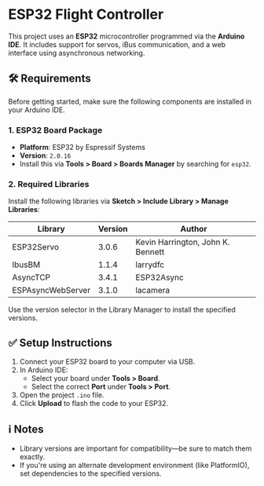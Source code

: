 # ESP32 Flight Controller

This project uses an **ESP32** microcontroller programmed via the **Arduino IDE**. It includes support for servos, iBus communication, and a web interface using asynchronous networking.

## 🛠️ Requirements

Before getting started, make sure the following components are installed in your Arduino IDE.

### 1. ESP32 Board Package

- **Platform**: ESP32 by Espressif Systems
- **Version**: `2.0.16`
- Install this via **Tools > Board > Boards Manager** by searching for `esp32`.

### 2. Required Libraries

Install the following libraries via **Sketch > Include Library > Manage Libraries**:

| Library           | Version | Author                            |
| ----------------- | ------- | --------------------------------- |
| ESP32Servo        | 3.0.6   | Kevin Harrington, John K. Bennett |
| IbusBM            | 1.1.4   | larrydfc                          |
| AsyncTCP          | 3.4.1   | ESP32Async                        |
| ESPAsyncWebServer | 3.1.0   | lacamera                          |

Use the version selector in the Library Manager to install the specified versions.

## ✅ Setup Instructions

1. Connect your ESP32 board to your computer via USB.
2. In Arduino IDE:
   - Select your board under **Tools > Board**.
   - Select the correct **Port** under **Tools > Port**.
3. Open the project `.ino` file.
4. Click **Upload** to flash the code to your ESP32.

## ℹ️ Notes

- Library versions are important for compatibility—be sure to match them exactly.
- If you're using an alternate development environment (like PlatformIO), set dependencies to the specified versions.
